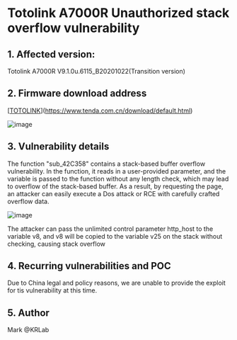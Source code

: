 # Totolink A7000R Unauthorized stack overflow vulnerability

## 1. Affected version:

Totolink A7000R V9.1.0u.6115_B20201022(Transition version)

## 2. Firmware download address

[[TOTOLINK](https://www.totolink.net/home/menu/detail/menu_listtpl/download/id/171/ids/36.html)](https://www.tenda.com.cn/download/default.html)

![image](https://user-images.githubusercontent.com/73413552/221508209-a9151b8d-7e9d-4cee-9629-d6f960796e95.png)


## 3. Vulnerability details

The function "sub_42C358" contains a stack-based buffer overflow vulnerability. In the function, it reads in a user-provided parameter, and the variable is passed to the function without any length check, which may lead to overflow of the stack-based buffer. As a result, by requesting the page, an attacker can easily execute a Dos attack or RCE with carefully crafted overflow data.

![image](https://user-images.githubusercontent.com/73413552/221508254-20d8ad6b-8cca-4b70-9eab-8a6189f695e3.png)

The attacker can pass the unlimited control parameter http_host to the variable v8, and v8 will be copied to the variable v25 on the stack without checking, causing stack overflow

## 4. Recurring vulnerabilities and POC

Due to China legal and policy reasons, we are unable to provide the exploit for tis vulnerability at this time.

## 5. Author

Mark @KRLab

